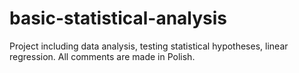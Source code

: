 # basic-statistical-analysis
Project including data analysis, testing statistical hypotheses, linear regression. All comments are made in Polish.

